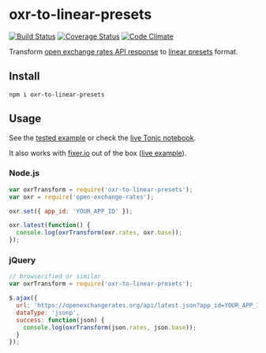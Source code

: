 # oxr-to-linear-presets

[![Build Status](https://travis-ci.org/javiercejudo/oxr-to-linear-presets.svg)](https://travis-ci.org/javiercejudo/oxr-to-linear-presets)
[![Coverage Status](https://coveralls.io/repos/javiercejudo/oxr-to-linear-presets/badge.svg?branch=master)](https://coveralls.io/r/javiercejudo/oxr-to-linear-presets?branch=master)
[![Code Climate](https://codeclimate.com/github/javiercejudo/oxr-to-linear-presets/badges/gpa.svg)](https://codeclimate.com/github/javiercejudo/oxr-to-linear-presets)

Transform [open exchange rates API response](https://openexchangerates.org/documentation#preview-api-response) to [linear presets](https://github.com/javiercejudo/linear-presets) format.

## Install

    npm i oxr-to-linear-presets

## Usage

See the [tested example](test/example.js) or check the [live Tonic notebook](https://tonicdev.com/javiercejudo/oxr-to-linear-presets/2.0.0).

It also works with [fixer.io](http://fixer.io/) out of the box ([live example](https://tonicdev.com/javiercejudo/fx-linear-converter)).

### Node.js

```js
var oxrTransform = require('oxr-to-linear-presets');
var oxr = require('open-exchange-rates');

oxr.set({ app_id: 'YOUR_APP_ID' });

oxr.latest(function() {
  console.log(oxrTransform(oxr.rates, oxr.base));
});
```

### jQuery

```js
// browserified or similar
var oxrTransform = require('oxr-to-linear-presets');

$.ajax({
  url: 'https://openexchangerates.org/api/latest.json?app_id=YOUR_APP_ID',
  dataType: 'jsonp',
  success: function(json) {
    console.log(oxrTransform(json.rates, json.base));
  }
});
```
